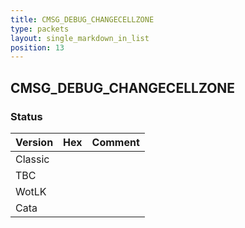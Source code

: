 ```yaml
---
title: CMSG_DEBUG_CHANGECELLZONE
type: packets
layout: single_markdown_in_list
position: 13
---
```


## CMSG_DEBUG_CHANGECELLZONE

### Status

Version | Hex | Comment
---------- | ---------- | ---------- 
Classic |  |  
TBC |  |  
WotLK |  |  
Cata |  |  
